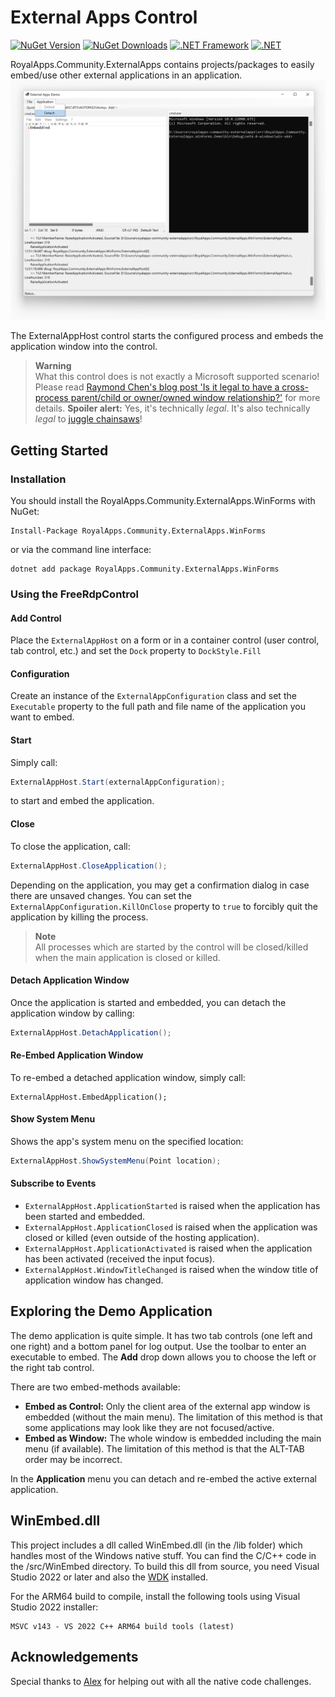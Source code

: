 # External Apps Control

[![NuGet Version](https://img.shields.io/nuget/v/RoyalApps.Community.ExternalApps.WinForms.svg?style=flat)](https://www.nuget.org/packages/RoyalApps.Community.ExternalApps.WinForms)
[![NuGet Downloads](https://img.shields.io/nuget/dt/RoyalApps.Community.ExternalApps.WinForms.svg?color=green)](https://www.nuget.org/packages/RoyalApps.Community.ExternalApps.WinForms)
[![.NET Framework](https://img.shields.io/badge/.NET%20Framework-%3E%3D%204.62-512bd4)](https://dotnet.microsoft.com/download)
[![.NET](https://img.shields.io/badge/.NET-%3E%3D%20%205.0-blueviolet)](https://dotnet.microsoft.com/download)

RoyalApps.Community.ExternalApps contains projects/packages to easily embed/use other external applications in an application.
![Screenshot](https://raw.githubusercontent.com/royalapplications/royalapps-community-externalapps/main/docs/assets/Screenshot.png)

The ExternalAppHost control starts the configured process and embeds the application window into the control.

> **Warning**  
> What this control does is not exactly a Microsoft supported scenario! Please read [Raymond Chen's blog post 'Is it legal to have a cross-process parent/child or owner/owned window relationship?'](https://devblogs.microsoft.com/oldnewthing/20130412-00/?p=4683) for more details. **Spoiler alert:** Yes, it's technically *legal*. It's also technically *legal* to [juggle chainsaws](https://www.youtube.com/watch?v=ti3MkTt5qv4)!

## Getting Started
### Installation
You should install the RoyalApps.Community.ExternalApps.WinForms with NuGet:
```
Install-Package RoyalApps.Community.ExternalApps.WinForms
```
or via the command line interface:
```
dotnet add package RoyalApps.Community.ExternalApps.WinForms
```
### Using the FreeRdpControl
#### Add Control
Place the `ExternalAppHost` on a form or in a container control (user control, tab control, etc.) and set the `Dock` property to `DockStyle.Fill`

#### Configuration
Create an instance of the `ExternalAppConfiguration` class and set the `Executable` property to the full path and file name of the application you want to embed.

#### Start
Simply call:
```csharp
ExternalAppHost.Start(externalAppConfiguration);
```
to start and embed the application.

#### Close
To close the application, call:
```csharp
ExternalAppHost.CloseApplication();
```
Depending on the application, you may get a confirmation dialog in case there are unsaved changes. You can set the `ExternalAppConfiguration.KillOnClose` property to `true` to forcibly quit the application by killing the process.

> **Note**  
> All processes which are started by the control will be closed/killed when the main application is closed or killed.

#### Detach Application Window
Once the application is started and embedded, you can detach the application window by calling:
```csharp
ExternalAppHost.DetachApplication();
```

#### Re-Embed Application Window
To re-embed a detached application window, simply call:
```
ExternalAppHost.EmbedApplication();
```

#### Show System Menu
Shows the app's system menu on the specified location:
```csharp
ExternalAppHost.ShowSystemMenu(Point location);
```

#### Subscribe to Events
* `ExternalAppHost.ApplicationStarted` is raised when the application has been started and embedded.
* `ExternalAppHost.ApplicationClosed` is raised when the application was closed or killed (even outside of the hosting application).
* `ExternalAppHost.ApplicationActivated` is raised when the application has been activated (received the input focus).
* `ExternalAppHost.WindowTitleChanged` is raised when the window title of application window has changed.

## Exploring the Demo Application
The demo application is quite simple. It has two tab controls (one left and one right) and a bottom panel for log output. Use the toolbar to enter an executable to embed. The **Add** drop down allows you to choose the left or the right tab control.

There are two embed-methods available:
* **Embed as Control:** Only the client area of the external app window is embedded (without the main menu). The limitation of this method is that some applications may look like they are not focused/active.  
* **Embed as Window:** The whole window is embedded including the main menu (if available). The limitation of this method is that the ALT-TAB order may be incorrect. 

In the **Application** menu you can detach and re-embed the active external application.

## WinEmbed.dll
This project includes a dll called WinEmbed.dll (in the /lib folder) which handles most of the Windows native stuff. You can find the C/C++ code in the /src/WinEmbed directory. To build this dll from source, you need Visual Studio 2022 or later and also the [WDK](https://docs.microsoft.com/en-us/windows-hardware/drivers/download-the-wdk) installed.

For the ARM64 build to compile, install the following tools using Visual Studio 2022 installer:
```
MSVC v143 - VS 2022 C++ ARM64 build tools (latest)
```

## Acknowledgements
Special thanks to [Alex](https://github.com/rbmm) for helping out with all the native code challenges.
